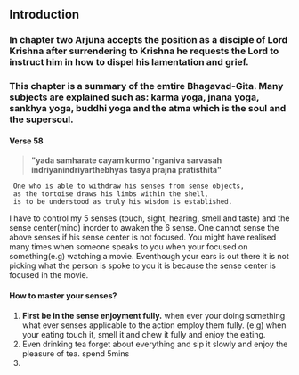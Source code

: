 

## Introduction
### In chapter two Arjuna accepts the position as a disciple of Lord Krishna after surrendering to Krishna he requests the Lord to instruct him in how to dispel his lamentation and grief. 

### This chapter is a summary of the emtire Bhagavad-Gita. Many subjects are explained such as: karma yoga, jnana yoga, sankhya yoga, buddhi yoga and the atma which is the soul and the supersoul.

#### Verse 58

> 
> **"yada samharate cayam   kurmo 'nganiva sarvasah**  
> **indriyanindriyarthebhyas   tasya prajna pratisthita"**



     One who is able to withdraw his senses from sense objects,
     as the tortoise draws his limbs within the shell,
     is to be understood as truly his wisdom is established.

I have to control my 5 senses (touch, sight, hearing, smell and taste) and the sense center(mind) inorder to awaken the 6 sense. One cannot sense the above senses if his sense center is not focused. You might have realised many times when someone speaks to you when your focused on something(e.g) watching a movie. Eventhough your ears is out there it is not picking what the person is spoke to you it is because the sense center is focused in the movie. 

#### How to master your senses?
1) **First be in the sense enjoyment fully.**  when ever your doing something what ever senses applicable to the action employ them fully.
(e.g) when your eating  touch it, smell it and chew it fully and enjoy the eating.
2) Even drinking tea forget about everything and sip it slowly and enjoy the pleasure of tea. spend 5mins
3)  

<!--stackedit_data:
eyJoaXN0b3J5IjpbMjY4ODc0NzcyLDcwNjc1Mjk0OCw3NjA5MD
U0NzMsMzU0MjM2Njc3XX0=
-->